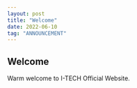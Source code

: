 ```yaml
---
layout: post
title: "Welcome"
date: 2022-06-10
tag: "ANNOUNCEMENT"
---
```


## Welcome

Warm welcome to I-TECH Official Website.
